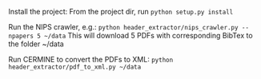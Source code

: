 Install the project: From the project dir, run `python setup.py install`

Run the NIPS crawler, e.g.: `python header_extractor/nips_crawler.py --npapers 5 ~/data`
This will download 5 PDFs with corresponding BibTex to the folder ~/data

Run CERMINE to convert the PDFs to XML: `python header_extractor/pdf_to_xml.py ~/data`





